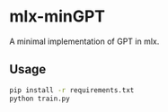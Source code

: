 # mlx-minGPT

A minimal implementation of GPT in mlx.

## Usage

```bash
pip install -r requirements.txt
python train.py
```


